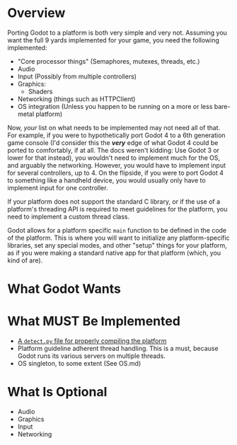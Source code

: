 # Overview

Porting Godot to a platform is both very simple and very not. Assuming you want the full 9 yards implemented for your game, you need the following implemented:
* "Core processor things" (Semaphores, mutexes, threads, etc.)
* Audio
* Input (Possibly from multiple controllers)
* Graphics:
  * Shaders
* Networking (things such as HTTPClient)
* OS integration (Unless you happen to be running on a more or less bare-metal platform)

Now, *your* list on what needs to be implemented may not need all of that. For example, if you were to hypothetically port Godot 4 to a 6th generation game console (I'd consider this the ***very*** edge of what Godot 4 could be ported to comfortably, if at all. The docs weren't kidding: Use Godot 3 or lower for that instead), you wouldn't need to implement much for the OS, and arguably the networking. However, you would have to implement input for several controllers, up to 4. On the flipside, if you were to port Godot 4 to something like a handheld device, you would usually only have to implement input for one controller. 

If your platform does not support the standard C library, or if the use of a platform's threading API is required to meet guidelines for the platform, you need to implement a custom thread class.

Godot allows for a platform specific `main` function to be defined in the code of the platform. This is where you will want to initialize any platform-specific libraries, set any special modes, and other "setup" things for your platform, as if you were making a standard native app for that platform (which, you kind of are).

# What Godot Wants

# What MUST Be Implemented
* [A `detect.py` file for properly compiling the platform](https://docs.godotengine.org/en/stable/contributing/development/core_and_modules/custom_platform_ports.html#required-features-of-a-platform-port)
* Platform guideline adherent thread handling. This is a must, because Godot runs its various servers on multiple threads.
* OS singleton, to some extent (See OS.md)

# What Is Optional

* Audio
* Graphics
* Input
* Networking

